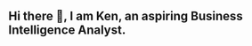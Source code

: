 ## Hi there 👋, I am Ken, an aspiring Business Intelligence Analyst.

<!--
**kford1091/kford1091** is a ✨ _special_ ✨ repository because its `README.md` (this file) appears on your GitHub profile.

Currently, I am a Facilities Manager and Tripleten student aspiring to be Business Intelligence Analyst professional.  My experience spans in cybersecurity, IT, and operational leadership. Known for pivoting across industries while consistently leveraging data to drive insight and decision-making. Skilled in data analysis, risk assessment, and translating complex findings into clear business value. Seeking to apply a proven ability to adapt, analyze, and communicate in a Business Intelligence Analyst role.

Here are some ideas to get you started:

- 🔭 I’m currently working on obtaining knowledge and skills to become a Business Intelligence Analyst through the Tripleten bootcamp.
- 🌱 I’m currently learning about data analytics, data visualization utilizing tools such as Google Spreadsheets, SQL Postgre, Tableau, and Power BI.
- 👯 I’m looking to collaborate on data-driven projects that will provide accurate information to help organizations to make business decisions.    
- 🤔 I’m looking for help with changing career
- 💬 Ask me about ...
- 📫 How to reach me: ...
- 😄 Pronouns: ...
- ⚡ Fun fact: ...
-->

